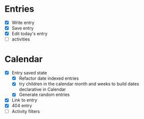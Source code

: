 # Entries

- [x] Write entry
- [x] Save entry
- [x] Edit today's entry
- [ ] activities

# Calendar

- [x] Entry saved state
    - [x] Refactor date indexed entries
    - [x] try children in the calendar month and weeks to build
        dates declarative in Calendar
    - [x] Generate random entries
- [x] Link to entry
- [x] 404 entry
- [ ] Activity filters 
